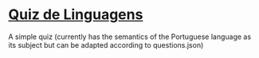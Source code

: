 # [Quiz de Linguagens](https://visnowden.github.io/quiz)

A simple quiz (currently has the semantics of the Portuguese language as its subject but can be adapted according to questions.json)
